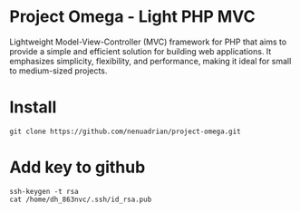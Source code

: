 # Project Omega - Light PHP MVC

Lightweight Model-View-Controller (MVC) framework for PHP that aims to provide a simple and efficient solution for building web applications. It emphasizes simplicity, flexibility, and performance, making it ideal for small to medium-sized projects.

# Install 
```
git clone https://github.com/nenuadrian/project-omega.git
```

# Add key to github 
```
ssh-keygen -t rsa
cat /home/dh_863nvc/.ssh/id_rsa.pub
```

